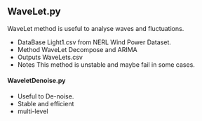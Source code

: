## WaveLet.py
WaveLet method is useful to analyse waves and fluctuations.

- DataBase
	Light1.csv from NERL Wind Power Dataset.
- Method
	WaveLet Decompose and ARIMA
- Outputs
	WaveLets.csv
- Notes
	This method is unstable and maybe fail in some cases.

#### WaveletDenoise.py
- Useful to De-noise. 
- Stable and efficient
- multi-level